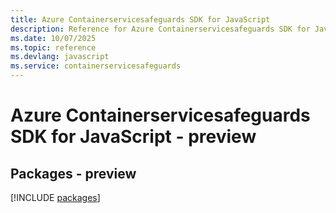 ```yaml
---
title: Azure Containerservicesafeguards SDK for JavaScript
description: Reference for Azure Containerservicesafeguards SDK for JavaScript
ms.date: 10/07/2025
ms.topic: reference
ms.devlang: javascript
ms.service: containerservicesafeguards
---
```

# Azure Containerservicesafeguards SDK for JavaScript - preview
## Packages - preview
[!INCLUDE [packages](containerservicesafeguards-index.md)]